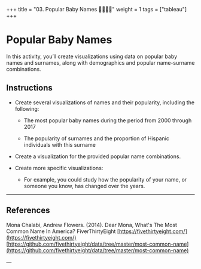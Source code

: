 +++
title = "03. Popular Baby Names 👩‍🎓👨‍🎓"
weight = 1
tags = ["tableau"] 
+++

# Popular Baby Names

In this activity, you’ll create visualizations using data on popular baby names and surnames, along with demographics and popular name-surname combinations.

## Instructions

* Create several visualizations of names and their popularity, including the following:

  * The most popular baby names during the period from 2000 through 2017

  * The popularity of surnames and the proportion of Hispanic individuals with this surname

* Create a visualization for the provided popular name combinations.

* Create more specific visualizations:

  * For example, you could study how the popularity of your name, or someone you know, has changed over the years.

---

## References

Mona Chalabi, Andrew Flowers. (2014). Dear Mona, What's The Most Common Name In America? FiverThirtyEight [https://fivethirtyeight.com/](https://fivethirtyeight.com/)
[https://github.com/fivethirtyeight/data/tree/master/most-common-name](https://github.com/fivethirtyeight/data/tree/master/most-common-name)

—